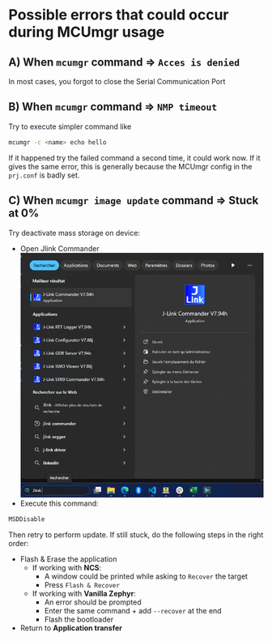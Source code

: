 # Possible errors that could occur during MCUmgr usage

## A) When `mcumgr` command => `Acces is denied`

In most cases, you forgot to close the Serial Communication Port

## B) When `mcumgr` command => `NMP timeout`

Try to execute simpler command like

```bash
mcumgr -c <name> echo hello
```

If it happened try the failed command a second time, it could work now.
If it gives the same error, this is generally because the MCUmgr config in the `prj.conf` is badly set.

## C) When `mcumgr image update` command => Stuck at 0%

Try deactivate mass storage on device:

- Open Jlink Commander  
![JLink Commander on Windows](../img/errors/jlink.png)
- Execute this command:

```bash
MSDDisable
```

Then retry to perform update.
If still stuck, do the following steps in the right order:

- Flash & Erase the application
  - If working with **NCS**:
    - A window could be printed while asking to `Recover` the target
    - Press `Flash & Recover`
  - If working with **Vanilla Zephyr**:
    - An error should be prompted
    - Enter the same command + add `--recover` at the end
    - Flash the bootloader
- Return to **Application transfer**
